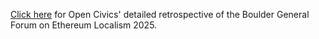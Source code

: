 [Click here](https://opencivics.substack.com/p/gfel-boulder-retrospective) for Open Civics' detailed retrospective of the Boulder General Forum on  Ethereum Localism 2025.